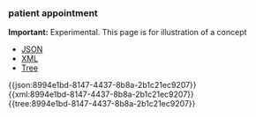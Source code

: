 ### patient appointment

 <div markdown="span" class="alert alert-warning" role="alert"><i class="fa fa-warning"></i><b> Important:</b> Experimental. This page is for illustration of a concept</div>

<div class="nhsd-!t-margin-bottom-6">
  <ul class="nav nav-tabs" role="tablist">
        <li role="presentation" class="active">
            <a href="#JSON" role="tab" data-toggle="tab">JSON</a>
        </li>
         <li role="presentation">
            <a href="#XML" role="tab" data-toggle="tab">XML</a>
        </li>
        <li role="presentation">
            <a href="#Tree" role="tab" data-toggle="tab">Tree</a>
        </li>
  </ul>
    
  <div class="tab-content snippet">
    <div id="JSON" role="tabpanel" class="tab-pane active">
{{json:8994e1bd-8147-4437-8b8a-2b1c21ec9207}}
    </div>
    <div id="XML" role="tabpanel" class="tab-pane">
{{xml:8994e1bd-8147-4437-8b8a-2b1c21ec9207}}
    </div>
    <div id="Tree" role="tabpanel" class="tab-pane">
{{tree:8994e1bd-8147-4437-8b8a-2b1c21ec9207}}
    </div>
  </div>
</div>